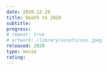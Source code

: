```yaml
---
date: 2020-12-29
title: Death to 2020
subtitle:
progress:
# repeat: true
# artwork: /library/assets/xxx.jpeg
released: 2020
type: movie
rating:
---
```

